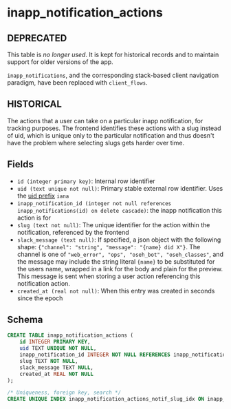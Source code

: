 # inapp_notification_actions

## DEPRECATED

This table is _no longer used_. It is kept for historical records and to maintain
support for older versions of the app.

`inapp_notifications`, and the corresponding stack-based client navigation paradigm,
have been replaced with `client_flows`.

## HISTORICAL

The actions that a user can take on a particular inapp notification, for
tracking purposes. The frontend identifies these actions with a slug instead
of uid, which is unique only to the particular notification and thus doesn't
have the problem where selecting slugs gets harder over time.

## Fields

- `id (integer primary key)`: Internal row identifier
- `uid (text unique not null)`: Primary stable external row identifier. Uses
  the [uid prefix](../uid_prefixes.md) `iana`
- `inapp_notification_id (integer not null references inapp_notifications(id) on delete cascade)`:
  the inapp notification this action is for
- `slug (text not null)`: The unique identifier for the action within the
  notification, referenced by the frontend
- `slack_message (text null)`: If specified, a json object with the following shape:
  `{"channel": "string", "message": "{name} did X"}`. The channel is one of
  `"web_error", "ops", "oseh_bot", "oseh_classes"`, and the message may include the
  string literal `{name}` to be substituted for the users name, wrapped in a link for
  the body and plain for the preview. This message is sent when storing a user action
  referencing this notification action.
- `created_at (real not null)`: When this entry was created in seconds since
  the epoch

## Schema

```sql
CREATE TABLE inapp_notification_actions (
    id INTEGER PRIMARY KEY,
    uid TEXT UNIQUE NOT NULL,
    inapp_notification_id INTEGER NOT NULL REFERENCES inapp_notifications(id) ON DELETE CASCADE,
    slug TEXT NOT NULL,
    slack_message TEXT NULL,
    created_at REAL NOT NULL
);

/* Uniqueness, foreign key, search */
CREATE UNIQUE INDEX inapp_notification_actions_notif_slug_idx ON inapp_notification_actions(inapp_notification_id, slug);
```
